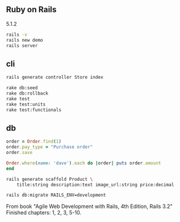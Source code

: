 Ruby on Rails
-
5.1.2

````sh
rails -v
rails new demo
rails server
````

## cli

````sh
rails generate controller Store index
````

````sh
rake db:seed
rake db:rollback
rake test
rake test:units
rake test:functionals
````

## db

````rb
order = Order.find(1)
order.pay_type = "Purchase order"
order.save

Order.where(name: 'dave').each do |order| puts order.amount
end
````

````sh
rails generate scaffold Product \
    title:string description:text image_url:string price:decimal

rails db:migrate RAILS_ENV=development
````

From book "Agile Web Development with Rails, 4th Edition, Rails 3.2" Finished chapters: 1, 2, 3, 5-10.
